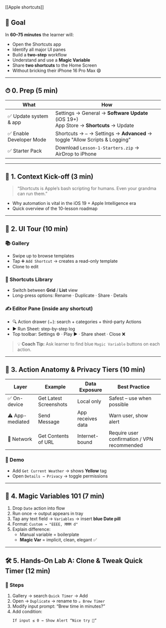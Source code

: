 [[Apple shortcuts]]

## 🎯 Goal
In **60–75 minutes** the learner will:

- Open the Shortcuts app
- Identify all major UI panes
- Build a **two-step** workflow
- Understand and use a **Magic Variable**
- Share **two shortcuts** to the Home Screen  
- Without bricking their iPhone 16 Pro Max 😄

---

## ⏱ 0. Prep (5 min)

| What                     | How                                                                 |
|--------------------------|----------------------------------------------------------------------|
| ✅ Update system & app    | Settings → General → **Software Update** (iOS 19+)<br>App Store → **Shortcuts** → Update |
| ✅ Enable Developer Mode  | Shortcuts → `⋯` → Settings → **Advanced** → toggle "Allow Scripts & Logging" |
| ✅ Starter Pack           | Download `Lesson-1-Starters.zip` → AirDrop to iPhone                |

---

## 🧭 1. Context Kick-off (3 min)

> “Shortcuts is Apple’s bash scripting for humans. Even your grandma can run them.”

- Why automation is vital in the iOS 19 + Apple Intelligence era
- Quick overview of the 10-lesson roadmap

---

## 🧱 2. UI Tour (10 min)

### 📚 Gallery
- Swipe up to browse templates
- Tap ➕ `Add Shortcut` → creates a read-only template
- Clone to edit

### 📁 Shortcuts Library
- Switch between **Grid** / **List** view
- Long-press options: Rename · Duplicate · Share · Details

### ✍️ Editor Pane (inside any shortcut)
- 🔍 Action drawer (⌄): search + categories + third-party Actions
- ▶️ Run Sheet: step-by-step log
- Top toolbar: Settings ⚙ · Play ▶ · Share sheet · Close ❌

> 💡 **Coach Tip:** Ask learner to find blue `Magic Variable` buttons on each action.

---

## 🧬 3. Action Anatomy & Privacy Tiers (10 min)

| Layer           | Example                | Data Exposure     | Best Practice                               |
| --------------- | ---------------------- | ----------------- | ------------------------------------------- |
| ✅ On-device     | Get Latest Screenshots | Local only        | Safest – use when possible                  |
| ⚠️ App-mediated | Send Message           | App receives data | Warn user, show alert                       |
| 🚨 Network      | Get Contents of URL    | Internet-bound    | Require user confirmation / VPN recommended |

### 🧪 Demo
- Add `Get Current Weather` → shows **Yellow** tag
- Open `Details → Privacy` → toggle permissions

---

## 🔮 4. Magic Variables 101 (7 min)

1. Drop `Date` action into flow
2. Run once → output appears in tray
3. Tap any text field → `Variables` → insert **blue Date pill**
4. Format: `Custom → "EEEE, MMM d"`
5. Explain difference:
   - Manual variable = boilerplate
   - **Magic Var** = implicit, clean, elegant ✅

---

## 🛠️ 5. Hands-On Lab A: Clone & Tweak Quick Timer (12 min)

### 🧪 Steps

1. Gallery → search `Quick Timer` → Add
2. Open → `Duplicate` → rename to `☕ Brew Timer`
3. Modify input prompt: “Brew time in minutes?”
4. Add condition:
   ```plaintext
   If input ≤ 0 → Show Alert “Nice try 🤨”